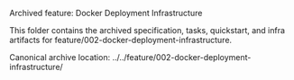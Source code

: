 Archived feature: Docker Deployment Infrastructure

This folder contains the archived specification, tasks, quickstart, and infra artifacts for feature/002-docker-deployment-infrastructure.

Canonical archive location: ../../feature/002-docker-deployment-infrastructure/
